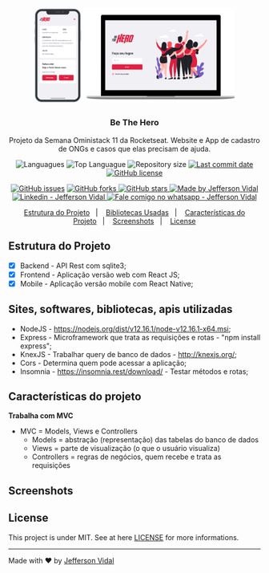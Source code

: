 <h1 align="center">
    <img alt="Be The Hero" src="./screenshots/bethehero.png"  width="400px"/>
</h1>

<h3 align="center" >
  Be The Hero
</h3>

<p align="center">
  Projeto da Semana Oministack 11 da Rocketseat. Website e App de cadastro de ONGs e casos que elas precisam de ajuda.
</p>


<p align="center">
  <img alt="Languagues" src="https://img.shields.io/github/languages/count/jeffersonvidal/be-the-hero">
  <img alt="Top Languague" src="https://img.shields.io/github/languages/top/jeffersonvidal/be-the-hero">
  <img alt="Repository size" src="https://img.shields.io/github/repo-size/jeffersonvidal/be-the-hero">
  <a href="https://github.com/jeffersonvidal/foodfy/commits/master">
    <img alt="Last commit date" src="https://img.shields.io/github/last-commit/jeffersonvidal/be-the-hero">
  </a>
  <a href="https://github.com/jeffersonvidal/be-the-hero" target="_blank">
    <img alt="GitHub license" src="https://img.shields.io/github/license/jeffersonvidal/be-the-hero">
  </a>
</p>
<p align="center">
  <a href="https://github.com/jeffersonvidal/be-the-hero/issues" target="_blank">
    <img alt="GitHub issues" src="https://img.shields.io/github/issues/jeffersonvidal/be-the-hero"></a>
  <a href="https://github.com/jeffersonvidal/be-the-hero/network" target="_blank">
    <img alt="GitHub forks" src="https://img.shields.io/github/forks/jeffersonvidal/be-the-hero">
  </a>
  <a href="https://github.com/jeffersonvidal/be-the-hero/stargazers" target="_blank">
    <img alt="GitHub stars" src="https://img.shields.io/github/stars/jeffersonvidal/be-the-hero">
  </a>
  <a href="https://github.com/jeffersonvidal" target="_blank">
    <img alt="Made by Jefferson Vidal" src="https://img.shields.io/badge/made%20by-jeffersonvidal-informational">
  </a>
  <a href="https://www.linkedin.com/in/jeffersonvidal/" target="_blank" >
    <img alt="Linkedin - Jefferson Vidal" src="https://img.shields.io/badge/Linkedin--%23F8952D?style=social&logo=linkedin">
  </a>
  <a href="https://api.whatsapp.com/send?phone=5538988294043"
        target="_blank" >
    <img alt="Fale comigo no whatsapp - Jefferson Vidal" src="https://img.shields.io/badge/Whatsapp--%23F8952D?style=social&logo=whatsapp">
  </a>
</p>

<p align="center">
  <a href="#Estrutura">Estrutura do Projeto</a>&nbsp;&nbsp;&nbsp;|&nbsp;&nbsp;&nbsp;
  <a href="#Bibliotecas">Bibliotecas Usadas</a>&nbsp;&nbsp;&nbsp;|&nbsp;&nbsp;&nbsp;
  <a href="#Caracteristicas">Características do Projeto</a>&nbsp;&nbsp;&nbsp;|&nbsp;&nbsp;&nbsp;
  <a href="#Screenshots">Screenshots</a>&nbsp;&nbsp;&nbsp;|&nbsp;&nbsp;&nbsp;
  <a href="#License">License</a>
</p>

<a id="Estrutura"></a>

## Estrutura do Projeto

- [x] Backend - API Rest com sqlite3;
- [x] Frontend - Aplicação versão web com React JS;
- [X] Mobile - Aplicação versão mobile com React Native;

<a id="Bibliotecas"></a>
## Sites, softwares, bibliotecas, apis utilizadas

* NodeJS - https://nodejs.org/dist/v12.16.1/node-v12.16.1-x64.msi;
* Express - Microframework que trata as requisições e rotas - "npm install express";
* KnexJS - Trabalhar query de banco de dados - http://knexjs.org/;
* Cors - Determina quem pode acessar a aplicação;
* Insomnia - https://insomnia.rest/download/ - Testar métodos e rotas;

<a id="Caracteristicas"></a>
## Características do projeto

**Trabalha com MVC**
* MVC = Models, Views e Controllers
    - Models = abstração (representação) das tabelas do banco de dados
    - Views = parte de visualização (o que o usuário visualiza)
    - Controllers = regras de negócios, quem recebe e trata as requisições

<a id="Screenshots"></a>
## Screenshots

<a id="License"></a>
## License

This project is under MIT. See at here [LICENSE](/LICENSE) for more informations.

---

Made with ♥ by [Jefferson Vidal](https://github.com/jeffersonvidal)

